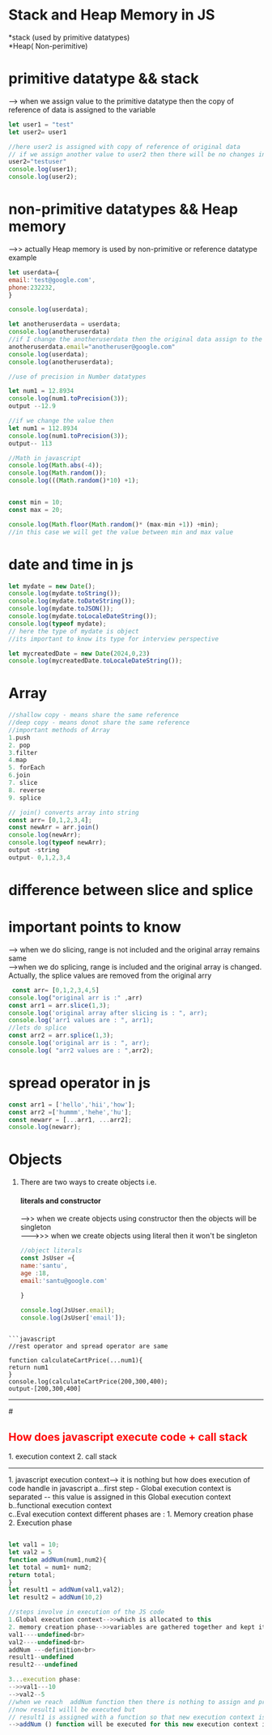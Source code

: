 # Stack and Heap Memory in JS

*stack (used by primitive datatypes)<br>
*Heap( Non-perimitive)

# primitive datatype && stack
--> when we assign value to the primitive datatype then the copy of reference of data is assigned to the variable 

```javascript
let user1 = "test"
let user2= user1

//here user2 is assigned with copy of reference of original data
// if we assign another value to user2 then there will be no changes in the original data assign to user1 until or unless user1 is given new data
user2="testuser"
console.log(user1);
console.log(user2);
```

# non-primitive datatypes && Heap memory
  -->> actually Heap memory is used by non-primitive or reference datatype 
  example
  ```javascript
let userdata={
  email:'test@google.com',
  phone:232232,
}

console.log(userdata);

let anotheruserdata = userdata;
console.log(anotheruserdata)
//if I change the anotheruserdata then the original data assign to the userdata also change
anotheruserdata.email="anotheruser@google.com"
console.log(userdata);
console.log(anotheruserdata);

```


```javascript
//use of precision in Number datatypes

let num1 = 12.8934
console.log(num1.toPrecision(3));
output --12.9

//if we change the value then
let num1 = 112.8934
console.log(num1.toPrecision(3));
output-- 113
```

```javascript
//Math in javascript
console.log(Math.abs(-4));
console.log(Math.random());
console.log(((Math.random()*10) +1);


const min = 10;
const max = 20;

console.log(Math.floor(Math.random()* (max-min +1)) +min);
//in this case we will get the value between min and max value 

```

# date and time in js
```javascript
let mydate = new Date();
console.log(mydate.toString());
console.log(mydate.toDateString());
console.log(mydate.toJSON());
console.log(mydate.toLocaleDateString());
console.log(typeof mydate);
// here the type of mydate is object
//its important to know its type for interview perspective

let mycreatedDate = new Date(2024,0,23)
console.log(mycreatedDate.toLocaleDateString());

```

# Array
```javascript
//shallow copy - means share the same reference
//deep copy - means donot share the same reference
//important methods of Array
1.push
2. pop
3.filter
4.map
5. forEach
6.join
7. slice
8. reverse
9. splice

// join() converts array into string
const arr= [0,1,2,3,4];
const newArr = arr.join()
console.log(newArr);
console.log(typeof newArr);
output -string
output- 0,1,2,3,4
```

# difference between slice and splice
# important points to know
--> when we do slicing, range is not included and the original array remains same<br>
-->when we do splicing, range is included and the original array is changed. Actually, the splice values are removed from the original arry

```javascript
 const arr= [0,1,2,3,4,5]
console.log("original arr is :" ,arr)
const arr1 = arr.slice(1,3);
console.log('original array after slicing is : ", arr);
console.log('arr1 values are : ", arr1);
//lets do splice
const arr2 = arr.splice(1,3);
console.log('original arr is : ", arr);
console.log( "arr2 values are : ",arr2);
```
# spread operator in js
```javascript
const arr1 = ['hello','hii','how'];
const arr2 =['hummm','hehe','hu'];
const newarr = [...arr1, ...arr2];
console.log(newarr);
```

# Objects
1. There are two ways to create objects i.e. <h4> literals and constructor</h4>
-->> when we create objects using constructor then the objects will be singleton<br>
--->>> when we create objects using literal then it won't be singleton
   ```javascript
   //object literals
   const JsUser ={
   name:'santu',
   age :18,
   email:'santu@google.com'
   
   }

   console.log(JsUser.email);
   console.log(JsUser['email']);
```

```javascript
//rest operator and spread operator are same

function calculateCartPrice(...num1){
return num1
}
console.log(calculateCartPrice(200,300,400);
output-[200,300,400]
```
<hr>
# <h2 style="color:red">How does javascript execute code + call stack </h2>
1. execution context
2. call stack

<hr>
1. javascript execution context--> it is nothing but how does execution of code handle in javascript
a...first step - Global execution context is separated -- this value is 
assigned in this Global execution context<br>
b..functional execution context<br>
c..Eval execution context
different phases are :
1. Memory creation phase<br>
2. Execution phase


```javascript

let val1 = 10;
let val2 = 5
function addNum(num1,num2){
let total = num1+ num2;
return total;
}
let result1 = addNum(val1,val2);
let result2 = addNum(10,2)

//steps involve in execution of the JS code
1.Global execution context-->>which is allocated to this
2. memory creation phase-->>variables are gathered together and kept it
val1----undefined<br>
val2----undefined<br>
addNum ---definition<br>
result1--undefined
result2---undefined

3...execution phase:
-->>val1---10
-->val2--5
//when we reach  addNum function then there is nothing to assign and previously it is assigned a memory then next line will be executed
//now result1 willl be executed but
// result1 is assigned with a function so that new execution context is created every time when the function is executed
-->addNum () function will be executed for this new execution context i.e. memory phase and execution context are created
